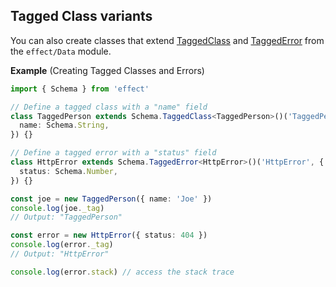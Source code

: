 ## Tagged Class variants

You can also create classes that extend [TaggedClass](/docs/data-types/data/#taggedclass) and [TaggedError](/docs/data-types/data/#taggederror) from the `effect/Data` module.

**Example** (Creating Tagged Classes and Errors)

```ts twoslash
import { Schema } from 'effect'

// Define a tagged class with a "name" field
class TaggedPerson extends Schema.TaggedClass<TaggedPerson>()('TaggedPerson', {
  name: Schema.String,
}) {}

// Define a tagged error with a "status" field
class HttpError extends Schema.TaggedError<HttpError>()('HttpError', {
  status: Schema.Number,
}) {}

const joe = new TaggedPerson({ name: 'Joe' })
console.log(joe._tag)
// Output: "TaggedPerson"

const error = new HttpError({ status: 404 })
console.log(error._tag)
// Output: "HttpError"

console.log(error.stack) // access the stack trace
```
